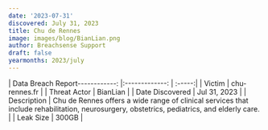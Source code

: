 ```yaml
---
date: '2023-07-31'
discovered: July 31, 2023
title: Chu de Rennes
image: images/blog/BianLian.png
author: Breachsense Support
draft: false
yearmonths: 2023/july
---
```


| Data Breach Report------------:     |:-------------:    | :-----:|
| Victim      | chu-rennes.fr      | 
| Threat Actor      | BianLian      | 
| Date Discovered      | Jul 31, 2023      | 
| Description      | Chu de Rennes offers a wide range of clinical services that include rehabilitation, neurosurgery, obstetrics, pediatrics, and elderly care.      | 
| Leak Size      | 300GB      | 

